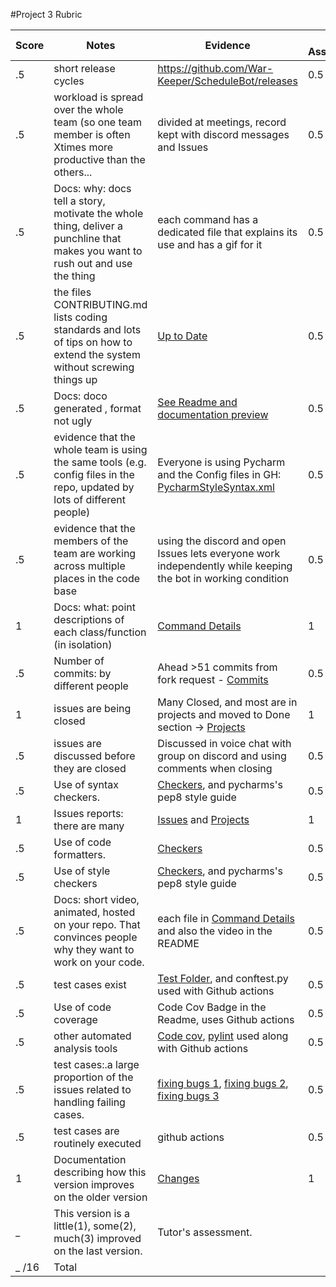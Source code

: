  #Project 3 Rubric

| **Score** | **Notes**                                                    | **Evidence**                                                 | **Self-Assessment** |
| --------- | ------------------------------------------------------------ | ------------------------------------------------------------ | ------------------- |
| .5        | short release cycles                                         | https://github.com/War-Keeper/ScheduleBot/releases | 0.5                 |
|.5| workload is spread over the whole team (so one team member is often Xtimes more productive than the others...|divided at meetings, record kept with discord messages and Issues| 0.5                 |
|.5|Docs: why: docs tell a story, motivate the whole thing, deliver a punchline that makes you want to rush out and use the thing |each command has a dedicated file that explains its use and has a gif for it|0.5                 |
|.5|the files CONTRIBUTING.md lists coding standards and lots of tips on how to extend the system without screwing things up  | [Up to Date](https://github.com/War-Keeper/ScheduleBot/blob/main/CONTRIBUTING.md)|0.5                 |
|.5|Docs: doco generated , format not ugly                                  | [See Readme and documentation preview](https://htmlpreview.github.io/?https://github.com/War-Keeper/ScheduleBot/blob/main/docs/src/index.html) |0.5                 |
|.5|evidence that the whole team is using the same tools (e.g. config files in the repo, updated by lots of different people) | Everyone is using Pycharm and the Config files in GH:  [PycharmStyleSyntax.xml](https://github.com/qchen59/ScheduleBot/blob/main/checkers/PycharmStyleSyntax.xml)  |0.5                 |
|.5|evidence that the members of the team are working across multiple places in the code base |using the discord and open Issues lets everyone work independently while keeping the bot in working condition|0.5                 |
|1|Docs: what: point descriptions of each class/function (in isolation)     | [Command Details](https://htmlpreview.github.io/?https://github.com/War-Keeper/ScheduleBot/blob/main/docs/src/index.html)|1                 |
|.5|Number of commits: by different people                                  | Ahead >51 commits from fork request - [Commits](https://github.com/War-Keeper/ScheduleBot/commits/main)|0.5                 |
|1|issues are being closed                                                  | Many Closed, and most are in projects and moved to Done section -> [Projects](https://github.com/War-Keeper/ScheduleBot/projects/1)|1                |
|.5|issues are discussed before they are closed                             | Discussed in voice chat with group on discord and using comments when closing|0.5                 |
|.5|Use of syntax checkers.                                                 | [Checkers](https://github.com/War-Keeper/ScheduleBot/tree/main/checkers), and pycharms's pep8 style guide|0.5                 |
|1|Issues reports: there are many                                           | [Issues](https://github.com/War-Keeper/ScheduleBot/issues) and [Projects](https://github.com/War-Keeper/ScheduleBot/projects/1)|1                 |
|.5|Use of code formatters.                                                 | [Checkers](https://github.com/War-Keeper/ScheduleBot/tree/main/checkers)|0.5                 |
|.5|Use of style checkers                                                   | [Checkers](https://github.com/War-Keeper/ScheduleBot/tree/main/checkers), and pycharms's pep8 style guide|0.5                 |
|.5|Docs: short video, animated, hosted on your repo. That convinces people why they want to work on your code. | each file in [Command Details](https://github.com/War-Keeper/ScheduleBot/tree/main/docs) and also the video in the README|0.5                 |
|.5|test cases exist                                                        | [Test Folder](https://github.com/War-Keeper/ScheduleBot/tree/main/test), and conftest.py used with Github actions|0.5                 |
|.5|Use of code coverage                                                    | Code Cov Badge in the Readme, uses Github actions|0.5                 |
|.5|other automated analysis tools                                          | [Code cov](https://github.com/War-Keeper/ScheduleBot/blob/main/.travis.yml), [pylint](https://github.com/War-Keeper/ScheduleBot/blob/main/checkers/pylintrc) used along with Github actions|0.5                 |
|.5|test cases:.a large proportion of the issues related to handling failing cases. | [fixing bugs 1](https://github.com/War-Keeper/ScheduleBot/issues/2), [fixing bugs 2](https://github.com/War-Keeper/ScheduleBot/issues/14), [fixing bugs 3](https://github.com/War-Keeper/ScheduleBot/issues/5)|0.5                 |
|.5|test cases are routinely executed                                       | github actions|0.5                 |
|1|Documentation describing how this version improves on the older version  | [Changes](https://github.com/War-Keeper/ScheduleBot/blob/main/docs/src/Changes_for_Project3.md)|1                 |
|_|This version is a little(1), some(2), much(3) improved on the last version.|Tutor's assessment.| 
|_ /16| Total|


 

 

 

 
